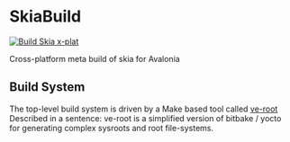 # SkiaBuild
[![Build Skia x-plat](https://github.com/AvaloniaUI/Avalonia.Skia/actions/workflows/skiabuild.yml/badge.svg?branch=main)](https://github.com/AvaloniaUI/Avalonia.Skia/actions/workflows/skiabuild.yml)

Cross-platform meta build of skia for Avalonia

## Build System

The top-level build system is driven by a Make based tool called [ve-root](https://github.com/jameswalmsley/ve-root)
Described in a sentence: ve-root is a simplified version of bitbake / yocto for generating complex sysroots and root file-systems.




